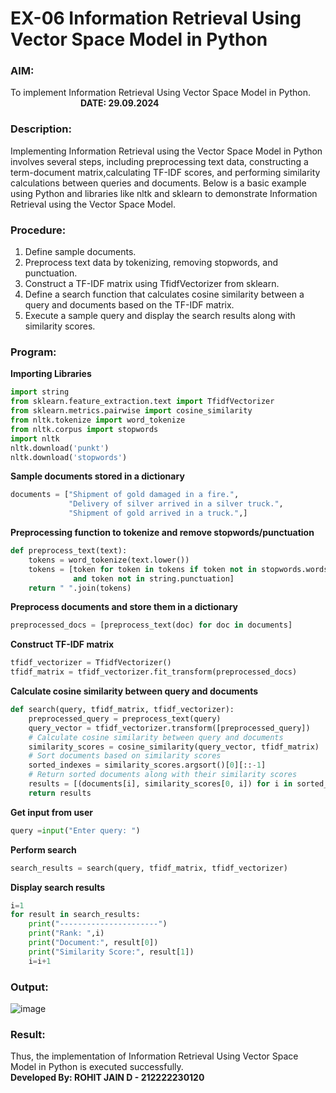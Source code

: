 # EX-06 Information Retrieval Using Vector Space Model in Python
### AIM: 
To implement Information Retrieval Using Vector Space Model in Python. &emsp;&emsp;&emsp;&emsp;&emsp;&emsp;&emsp;&emsp;**DATE: 29.09.2024**
### Description: 
Implementing Information Retrieval using the Vector Space Model in Python involves several steps, including preprocessing text data, constructing a term-document matrix,calculating TF-IDF scores, and performing similarity calculations between queries and documents. Below is a basic example using Python and libraries like nltk and sklearn to demonstrate Information Retrieval using the Vector Space Model.
### Procedure:
1. Define sample documents.
2. Preprocess text data by tokenizing, removing stopwords, and punctuation.
3. Construct a TF-IDF matrix using TfidfVectorizer from sklearn.
4. Define a search function that calculates cosine similarity between a query and documents based on the TF-IDF matrix.
5. Execute a sample query and display the search results along with similarity scores.
### Program:
**Importing Libraries**
```Python
import string
from sklearn.feature_extraction.text import TfidfVectorizer
from sklearn.metrics.pairwise import cosine_similarity
from nltk.tokenize import word_tokenize
from nltk.corpus import stopwords
import nltk
nltk.download('punkt')
nltk.download('stopwords')
```
**Sample documents stored in a dictionary**
```Python
documents = ["Shipment of gold damaged in a fire.",
             "Delivery of silver arrived in a silver truck.",
             "Shipment of gold arrived in a truck.",]
```
**Preprocessing function to tokenize and remove stopwords/punctuation**
```Python
def preprocess_text(text):
    tokens = word_tokenize(text.lower())
    tokens = [token for token in tokens if token not in stopwords.words("english")
              and token not in string.punctuation]
    return " ".join(tokens)
```
**Preprocess documents and store them in a dictionary**
```Python
preprocessed_docs = [preprocess_text(doc) for doc in documents]
```
**Construct TF-IDF matrix**
```Python
tfidf_vectorizer = TfidfVectorizer()
tfidf_matrix = tfidf_vectorizer.fit_transform(preprocessed_docs)
```
**Calculate cosine similarity between query and documents**
```Python
def search(query, tfidf_matrix, tfidf_vectorizer):
    preprocessed_query = preprocess_text(query)
    query_vector = tfidf_vectorizer.transform([preprocessed_query])
    # Calculate cosine similarity between query and documents
    similarity_scores = cosine_similarity(query_vector, tfidf_matrix)
    # Sort documents based on similarity scores
    sorted_indexes = similarity_scores.argsort()[0][::-1]
    # Return sorted documents along with their similarity scores
    results = [(documents[i], similarity_scores[0, i]) for i in sorted_indexes]
    return results
```
**Get input from user**
```Python
query =input("Enter query: ")
```
**Perform search**
```Python
search_results = search(query, tfidf_matrix, tfidf_vectorizer)
```
**Display search results**
```Python
i=1
for result in search_results:
    print("----------------------")
    print("Rank: ",i)
    print("Document:", result[0])
    print("Similarity Score:", result[1])
    i=i+1
```
### Output:
![image](https://github.com/user-attachments/assets/84a22da8-83d2-4bd3-9a1a-5146a1fb3283)

### Result:
Thus, the implementation of Information Retrieval Using Vector Space Model in Python is executed successfully.
<br>
**Developed By: ROHIT JAIN D - 212222230120**
